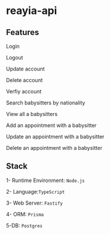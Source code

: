 # reayia-api
## Features


Login 


Logout 


Update account


Delete account 


Verfiy account 


Search babysitters by nationality


View all a babysitters


Add an appointment with a babysitter


Update an appointment with a babysitter


Delete an appointment with a babysitter


## Stack
1- Runtime Environment: `Node.js` 


2- Language:`TypeScript`


3- Web Server: `Fastify`


4- ORM: `Prisma`


5-DB: `Postgres`

